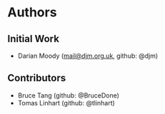 # Authors

## Initial Work

* Darian Moody (mail@djm.org.uk, github: @djm)

## Contributors

* Bruce Tang (github: @BruceDone)
* Tomas Linhart (github: @tlinhart)
